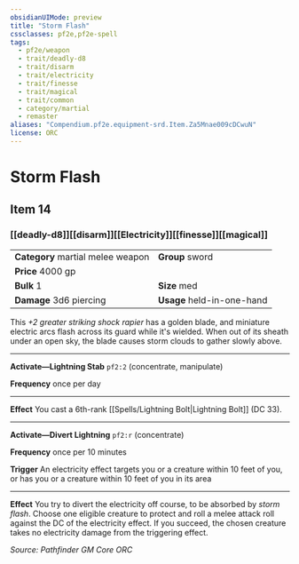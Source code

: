 ```yaml
---
obsidianUIMode: preview
title: "Storm Flash"
cssclasses: pf2e,pf2e-spell
tags:
  - pf2e/weapon
  - trait/deadly-d8
  - trait/disarm
  - trait/electricity
  - trait/finesse
  - trait/magical
  - trait/common
  - category/martial
  - remaster
aliases: "Compendium.pf2e.equipment-srd.Item.Za5Mnae009cDCwuN"
license: ORC
---
```

# Storm Flash
## Item 14
### [[deadly-d8]][[disarm]][[Electricity]][[finesse]][[magical]]

|  |  |
| -- | -- |
| **Category** martial melee weapon | **Group** sword |
| **Price** 4000 gp |  |
| **Bulk** 1 | **Size** med |
| **Damage** 3d6 piercing  | **Usage** held-in-one-hand |



This _+2 greater striking shock rapier_ has a golden blade, and miniature electric arcs flash across its guard while it's wielded. When out of its sheath under an open sky, the blade causes storm clouds to gather slowly above.

* * *

**Activate—Lightning Stab** `pf2:2` (concentrate, manipulate)

**Frequency** once per day

* * *

**Effect** You cast a 6th-rank [[Spells/Lightning Bolt|Lightning Bolt]] (DC 33).

* * *

**Activate—Divert Lightning** `pf2:r` (concentrate)

**Frequency** once per 10 minutes

**Trigger** An electricity effect targets you or a creature within 10 feet of you, or has you or a creature within 10 feet of you in its area

* * *

**Effect** You try to divert the electricity off course, to be absorbed by _storm flash_. Choose one eligible creature to protect and roll a melee attack roll against the DC of the electricity effect. If you succeed, the chosen creature takes no electricity damage from the triggering effect.

*Source: Pathfinder GM Core*
*ORC*